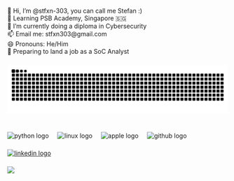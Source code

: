 <p align="left">👋 Hi, I’m @stfxn-303, you can call me Stefan :)<br>🏫 Learning PSB Academy, Singapore 🇸🇬<br>🌱 I’m currently doing a diploma in Cybersecurity<br>📫 Email me: stfxn303@gmail.com<br>😄 Pronouns: He/Him<br>📆 Preparing to land a job as a SoC Analyst</p>

###

<img src="https://raw.githubusercontent.com/stfxn-303/stfxn-303/output/snake.svg" alt="Snake animation" />

###

<br clear="both">

<div align="left">
  <img src="https://skillicons.dev/icons?i=py" height="40" alt="python logo"  />
  <img width="12" />
  <img src="https://cdn.jsdelivr.net/gh/devicons/devicon/icons/linux/linux-original.svg" height="40" alt="linux logo"  />
  <img width="12" />
  <img src="https://cdn.simpleicons.org/apple/000000" height="40" alt="apple logo"  />
  <img width="12" />
  <img src="https://skillicons.dev/icons?i=github" height="40" alt="github logo"  />
</div>

###

<div align="left">
  <a href="https://www.linkedin.com/in/stefan-samaranayake-635b1b357/" target="_blank">
    <img src="https://raw.githubusercontent.com/maurodesouza/profile-readme-generator/master/src/assets/icons/social/linkedin/default.svg" width="52" height="40" alt="linkedin logo"  />
  </a>
</div>

###

<div align="left">
  <img src="https://visitor-badge.laobi.icu/badge?page_id=stfxn-303.stfxn-303&left_color=darkgray&right_color=mediumvioletred"  />
</div>

###
